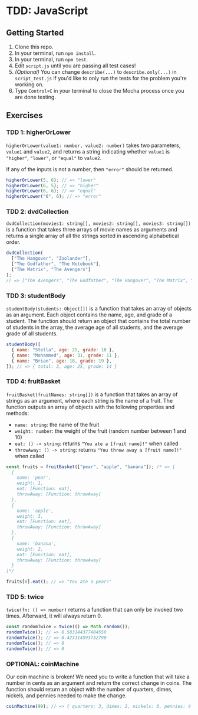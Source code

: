 # TDD: JavaScript

## Getting Started

1. Clone this repo.
2. In your terminal, run `npm install`.
3. In your terminal, run `npm test`.
4. Edit `script.js` until you are passing all test cases!
5. _(Optional)_ You can change `describe(...)` to `describe.only(...)` in `script_test.js` if you'd like to only run the tests for the problem you're working on.
6. Type `Control+C` in your terminal to close the Mocha process once you are done testing.

## Exercises

### TDD 1: higherOrLower

`higherOrLower(value1: number, value2: number)` takes two parameters, `value1` and `value2`, and returns a string indicating whether `value1` is `"higher"`, `"lower"`, or `"equal"` to `value2`.

If any of the inputs is not a number, then `"error"` should be returned.

```js
higherOrLower(5, 6); // => "lower"
higherOrLower(6, 5); // => "higher"
higherOrLower(6, 6); // => "equal"
higherOrLower("6", 6); // => "error"
```

### TDD 2: dvdCollection

`dvdCollection(movies1: string[], movies2: string[], movies3: string[])` is a function that takes three arrays of movie names as arguments and returns a single array of all the strings sorted in ascending alphabetical order.

```js
dvdCollection(
  ["The Hangover", "Zoolander"],
  ["The Godfather", "The Notebook"],
  ["The Matrix", "The Avengers"]
);
// => ["The Avengers", "The Godfather", "The Hangover", "The Matrix", "The Notebook", "Zoolander"]
```

### TDD 3: studentBody

`studentBody(students: Object[])` is a function that takes an array of objects as an argument. Each object contains the name, age, and grade of a student. The function should return an object that contains the total number of students in the array, the average age of all students, and the average grade of all students.

```js
studentBody([
  { name: "Stella", age: 25, grade: 10 },
  { name: "Mohammed", age: 31, grade: 11 },
  { name: "Brian", age: 18, grade: 19 },
]); // => { total: 3, age: 25, grade: 14 }
```

### TDD 4: fruitBasket

`fruitBasket(fruitNames: string[])` is a function that takes an array of strings as an argument, where each string is the name of a fruit. The function outputs an array of objects with the following properties and methods:

- `name: string`: the name of the fruit
- `weight: number`: the weight of the fruit (random number between 1 and 10)
- `eat: () -> string`: returns `"You ate a [fruit name]!"` when called
- `throwAway: () -> string`: returns `"You threw away a [fruit name]!"` when called

```js
const fruits = fruitBasket(["pear", "apple", "banana"]); /* => [
  {
    name: 'pear',
    weight: 1,
    eat: [Function: eat],
    throwAway: [Function: throwAway]
  },
  {
    name: 'apple',
    weight: 3,
    eat: [Function: eat],
    throwAway: [Function: throwAway]
  },
  {
    name: 'banana',
    weight: 2,
    eat: [Function: eat],
    throwAway: [Function: throwAway]
  }
]*/

fruits[0].eat(); // => "You ate a pear!"
```

### TDD 5: twice

`twice(fn: () => number)` returns a function that can only be invoked two times. Afterward, it will always return 0.

```js
const randomTwice = twice(() => Math.random());
randomTwice(); // => 0.583144377404559
randomTwice(); // => 0.423114593732790
randomTwice(); // => 0
randomTwice(); // => 0
```

### OPTIONAL: coinMachine

Our coin machine is broken! We need you to write a function that will take a number in cents as an argument and return the correct change in coins. The function should return an object with the number of quarters, dimes, nickels, and pennies needed to make the change.

```js
coinMachine(99); // => { quarters: 3, dimes: 2, nickels: 0, pennies: 4 }
```
